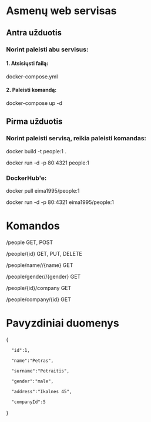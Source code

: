# Asmenų web servisas

## Antra užduotis

### Norint paleisti abu servisus:

#### 1. Atsisiųsti failą:

docker-compose.yml 

#### 2. Paleisti komandą:

docker-compose up -d

## Pirma užduotis

### Norint paleisti servisą, reikia paleisti komandas:

docker build -t people:1 .

docker run -d -p 80:4321 people:1

### DockerHub'e:

docker pull eima1995/people:1

docker run -d -p 80:4321 eima1995/people:1

# Komandos

/people GET, POST

/people/{id} GET, PUT, DELETE

/people/name//{name} GET

/people/gender//{gender} GET

/people/{id}/company GET

/people/company/{id} GET

# Pavyzdiniai duomenys
{

      "id":1,
   
      "name":"Petras",
   
      "surname":"Petraitis",
   
      "gender":"male",
   
      "address":"Ikalnes 45",
      
      "companyId":5
   
}

